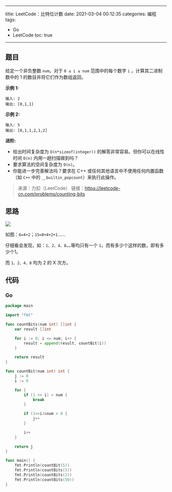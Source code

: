 ----
title: LeetCode：比特位计数
date: 2021-03-04 00:12:35
categories: 编程
tags: 
- Go
- LeetCode
toc: true
----

## 题目

给定一个非负整数 `num`。对于 `0 ≤ i ≤ num` 范围中的每个数字 `i` ，计算其二进制数中的 1 的数目并将它们作为数组返回。

**示例 1:**

```
输入: 2
输出: [0,1,1]
```

**示例 2:**

```
输入: 5
输出: [0,1,1,2,1,2]
```

<!-- more -->

**进阶:**

- 给出时间复杂度为 `O(n*sizeof(integer))` 的解答非常容易。但你可以在线性时间 `O(n)` 内用一趟扫描做到吗？
- 要求算法的空间复杂度为 `O(n)`。
- 你能进一步完善解法吗？要求在 C++ 或任何其他语言中不使用任何内置函数（如 `C++` 中的 `__builtin_popcount`）来执行此操作。

> 来源：力扣（LeetCode）
> 链接：https://leetcode-cn.com/problems/counting-bits

## 思路

![](https://s.flc.io/2021-03-04-00-16-11.png)

如图：`6=4+2`；`15=8+4+2+1`……

仔细看会发现，如：`1、2、4、8……`等均只有一个 `1`，而有多少个这样的数，即有多少个1。

而 `1、2、4、8` 均为 2 的 X 次方。

## 代码

### Go

```go
package main

import "fmt"

func countBits(num int) []int {
	var result []int

	for i := 0; i <= num; i++ {
		result = append(result, countBit(i))
	}

	return result
}

func countBit(num int) int {
	j := 0
	i := 0

	for {
		if (1 << i) > num {
			break
		}

		if (1<<i)&num > 0 {
			j++
		}

		i++
	}

	return j
}

func main() {
	fmt.Println(countBit(5))
	fmt.Println(countBits(5))
	fmt.Println(countBits(2))
	fmt.Println(countBits(50))
}

```